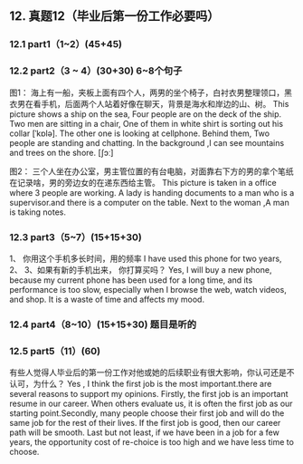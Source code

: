 
## 12.	真题12（毕业后第一份工作必要吗）
### 12.1	part1（1~2）(45+45)
### 12.2	part2（3 ~ 4）(30+30) 6~8个句子
图1：
海上有一船，夹板上面有四个人，两男的坐个椅子，白衬衣男整理领口，黑衣男在看手机，后面两个人站着好像在聊天，背景是海水和岸边的山、树。
This picture shows a ship on the sea, Four people are on the deck of the ship.
Two men are sitting in a chair, One of them in white shirt is sorting out his collar [ˈkɒlə].
The other one is looking at cellphone. 
Behind them, Two people are standing and chatting.
In the background ,I can see mountains and trees on the shore. [ʃɔː]

图2：
三个人坐在办公室，男主管位置的有台电脑，对面靠右下方的男的拿个笔纸在记录啥，男的旁边女的在递东西给主管。
This picture is taken in a office where 3 people are working. A lady is handing documents to a man who is a supervisor.and there is a computer on the table. 
Next to the woman ,A man is taking notes.
### 12.3	part3（5~7）(15+15+30)
1、	你用这个手机多长时间，用的频率
I have used this phone for two years, 
2、
3、如果有新的手机出来， 你打算买吗？
Yes, I will buy a new phone, because my current phone has been used for a long time, and its performance is too slow, especially when I browse the web, watch videos, and shop. It is a waste of time and affects my mood.
### 12.4	part4（8~10）(15+15+30) 题目是听的
### 12.5	part5（11）(60) 
有些人觉得人毕业后的第一份工作对他或她的后续职业有很大影响，你认可还是不认可，为什么？
Yes , I think the first job is the most important.there are several reasons to support my opinions.
Firstly, the first job is an important resume in our career. When others evaluate us, it is often the first job as our starting point.Secondly, many people choose their first job and will do the same job for the rest of their lives. If the first job is good, then our career path will be smooth. Last but not least, if we have been in a job for a few years, the opportunity cost of re-choice is too high and we have less time to choose.
